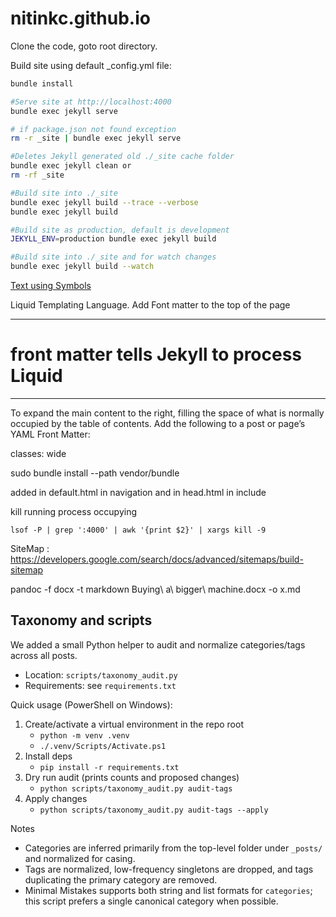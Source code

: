# nitinkc.github.io

Clone the code, goto root directory.

Build site using default _config.yml file:

```sh
bundle install 

#Serve site at http://localhost:4000
bundle exec jekyll serve

# if package.json not found exception
rm -r _site | bundle exec jekyll serve 
```

```sh
#Deletes Jekyll generated old ./_site cache folder
bundle exec jekyll clean or 
rm -rf _site 

#Build site into ./_site
bundle exec jekyll build --trace --verbose
bundle exec jekyll build

#Build site as production, default is development
JEKYLL_ENV=production bundle exec jekyll build

#Build site into ./_site and for watch changes
bundle exec jekyll build --watch
```
 
[Text using Symbols](https://fsymbols.com/generators/encool/)

Liquid Templating Language. Add Font matter to the top of the page

---
# front matter tells Jekyll to process Liquid
---

To expand the main content to the right, filling the space of what is normally occupied by the table of contents. Add the following to a post or page’s YAML Front Matter:

classes: wide

sudo bundle install --path vendor/bundle 


added in default.html in navigation and in head.html in include
<!-- Added to allow font awesome icons -->
<script src="https://use.fontawesome.com/releases/v5.0.2/js/all.js"></script>   

kill running process occupying 
```shell
lsof -P | grep ':4000' | awk '{print $2}' | xargs kill -9
```

SiteMap : https://developers.google.com/search/docs/advanced/sitemaps/build-sitemap


pandoc -f docx -t markdown Buying\ a\ bigger\ machine.docx -o x.md  

## Taxonomy and scripts

We added a small Python helper to audit and normalize categories/tags across all posts.

- Location: `scripts/taxonomy_audit.py`
- Requirements: see `requirements.txt`

Quick usage (PowerShell on Windows):

1. Create/activate a virtual environment in the repo root
	- `python -m venv .venv`
	- `./.venv/Scripts/Activate.ps1`
2. Install deps
	- `pip install -r requirements.txt`
3. Dry run audit (prints counts and proposed changes)
	- `python scripts/taxonomy_audit.py audit-tags`
4. Apply changes
	- `python scripts/taxonomy_audit.py audit-tags --apply`

Notes
- Categories are inferred primarily from the top-level folder under `_posts/` and normalized for casing.
- Tags are normalized, low-frequency singletons are dropped, and tags duplicating the primary category are removed.
- Minimal Mistakes supports both string and list formats for `categories`; this script prefers a single canonical category when possible.